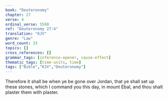 ```yaml
---
book: "Deuteronomy"
chapter: 27
verse: 4
ordinal_verse: 5590
ref: "Deuteronomy 27:4"
translation: "KJV"
genre: "Law"
word_count: 33
topics: []
cross_references: []
grammar_tags: [inference-opener, cause-effect]
thematic_tags: [time-units, time]
tags: ["Bible","KJV","Deuteronomy"]
---
```

Therefore it shall be when ye be gone over Jordan, that ye shall set up these stones, which I command you this day, in mount Ebal, and thou shalt plaster them with plaster.
